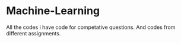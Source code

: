 # Machine-Learning
All the codes i have code for competative questions.
And codes from different assignments.

